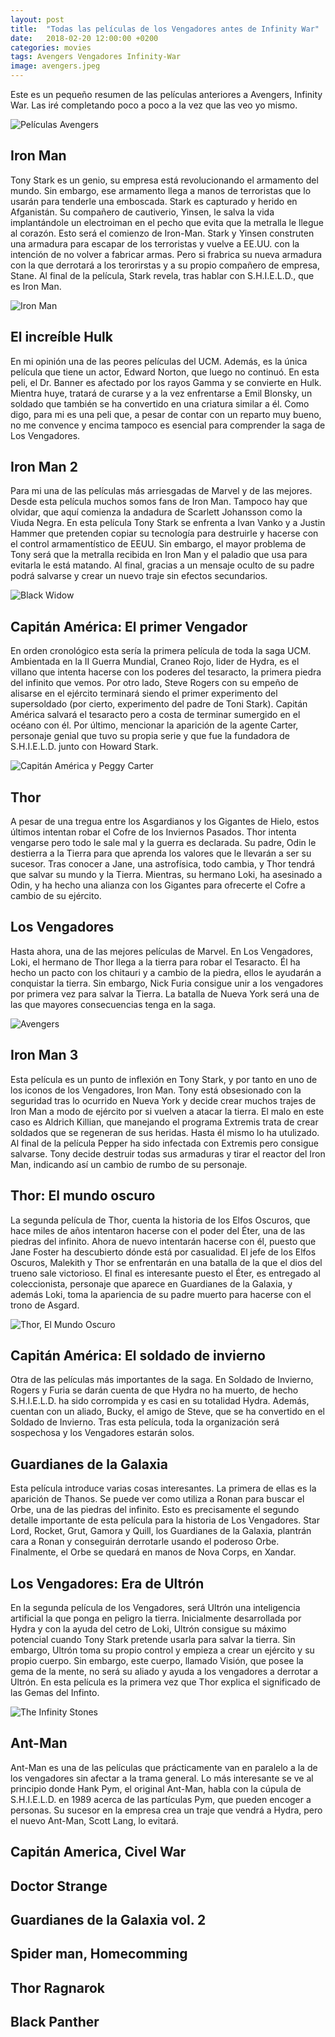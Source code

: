 ```yaml
---
layout: post
title:  "Todas las películas de los Vengadores antes de Infinity War"
date:   2018-02-20 12:00:00 +0200
categories: movies
tags: Avengers Vengadores Infinity-War
image: avengers.jpeg
---
```


Este es un pequeño resumen de las películas anteriores a Avengers, Infinity War. Las iré completando poco a poco a la vez que las veo yo mismo.

![Películas Avengers](/assets/images/media/Avengers-Infinity-War.jpg)


## Iron Man

Tony Stark es un genio, su empresa está revolucionando el armamento del mundo. Sin embargo, ese armamento llega a manos de terroristas que lo usarán para tenderle una emboscada. Stark es capturado y herido en Afganistán. Su compañero de cautiverio, Yinsen, le salva la vida implantándole un electroiman en el pecho que evita que la metralla le llegue al corazón. Esto será el comienzo de Iron-Man. Stark y Yinsen construten una armadura para escapar de los terroristas y vuelve a EE.UU. con la intención de no volver a fabricar armas. Pero si frabrica su nueva armadura con la que derrotará a los terorirstas y a su propio compañero de empresa, Stane. Al final de la película, Stark revela, tras hablar con S.H.I.E.L.D., que es Iron Man.

![Iron Man](/assets/images/media/iron-man-1.jpg)

## El increíble Hulk

En mi opinión una de las peores películas del UCM. Además, es la única película que tiene un actor, Edward Norton, que luego no continuó. En esta peli, el Dr. Banner es afectado por los rayos Gamma y se convierte en Hulk. Mientra huye, tratará de curarse y a la vez enfrentarse a Emil Blonsky, un soldado que también se ha convertido en una criatura similar a él. Como digo, para mi es una peli que, a pesar de contar con un reparto muy bueno, no me convence y encima tampoco es esencial para comprender la saga de Los Vengadores.

## Iron Man 2

Para mi una de las películas más arriesgadas de Marvel y de las mejores. Desde esta película muchos somos fans de Iron Man. Tampoco hay que olvidar, que aquí comienza la andadura de Scarlett Johansson como la Viuda Negra. En esta película Tony Stark se enfrenta a Ivan Vanko y a Justin Hammer que pretenden copiar su tecnología para destruirle y hacerse con el control armamentístico de EEUU. Sin embargo, el mayor problema de Tony será que la metralla recibida en Iron Man y el paladio que usa para evitarla le está matando. Al final, gracias a un mensaje oculto de su padre podrá salvarse y crear un nuevo traje sin efectos secundarios.

![Black Widow](/assets/images/media/scarlett_johansson.jpg)


## Capitán América: El primer Vengador

En orden cronológico esta sería la primera película de toda la saga UCM. Ambientada en la II Guerra Mundial, Craneo Rojo, lider de Hydra, es el villano que intenta hacerse con los poderes del tesaracto, la primera piedra del infinito que vemos. Por otro lado, Steve Rogers con su empeño de alisarse en el ejército terminará siendo el primer experimento del supersoldado (por cierto, experimento del padre de Toni Stark). Capitán América salvará el tesaracto pero a costa de terminar sumergido en el océano con él. Por último, mencionar la aparición de la agente Carter, personaje genial que tuvo su propia serie y que fue la fundadora de S.H.I.E.L.D. junto con Howard Stark.

![Capitán América y Peggy Carter](/assets/images/media/captain_america_peggy_carter.jpg)

## Thor

A pesar de una tregua entre los Asgardianos y los Gigantes de Hielo, estos últimos intentan robar el Cofre de los Inviernos Pasados. Thor intenta vengarse pero todo le sale mal y la guerra es declarada. Su padre, Odin le destierra a la Tierra para que aprenda los valores que le llevarán a ser su sucesor. Tras conocer a Jane, una astrofísica, todo cambia, y Thor tendrá que salvar su mundo y la Tierra. Mientras, su hermano Loki, ha asesinado a Odin, y ha hecho una alianza con los Gigantes para ofrecerte el Cofre a cambio de su ejército.

## Los Vengadores

Hasta ahora, una de las mejores películas de Marvel. En Los Vengadores, Loki, el hermano de Thor llega a la tierra para robar el Tesaracto. Él ha hecho un pacto con los chitauri y a cambio de la piedra, ellos le ayudarán a conquistar la tierra. Sin embargo, Nick Furia consigue unir a los vengadores por primera vez para salvar la Tierra. La batalla de Nueva York será una de las que mayores consecuencias tenga en la saga.

![Avengers](/assets/images/media/avengers.jpg) 

## Iron Man 3

Esta película es un punto de inflexión en Tony Stark, y por tanto en uno de los iconos de los Vengadores, Iron Man. Tony está obsesionado con la seguridad tras lo ocurrido en Nueva York y decide crear muchos trajes de Iron Man a modo de ejército por si vuelven a atacar la tierra. El malo en este caso es Aldrich Killian, que manejando el programa Extremis trata de crear soldados que se regeneran de sus heridas. Hasta él mismo lo ha utulizado. Al final de la película Pepper ha sido infectada con Extremis pero consigue salvarse. Tony decide destruir todas sus armaduras y tirar el reactor del Iron Man, indicando así un cambio de rumbo de su personaje.

## Thor: El mundo oscuro

La segunda película de Thor, cuenta la historia de los Elfos Oscuros, que hace miles de años intentaron hacerse con el poder del Éter, una de las piedras del infinito. Ahora de nuevo intentarán hacerse con él, puesto que Jane Foster ha descubierto dónde está por casualidad. El jefe de los Elfos Oscuros, Malekith y Thor se enfrentarán en una batalla de la que el dios del trueno sale victorioso. El final es interesante puesto el Éter, es entregado al coleccionista, personaje que aparece en Guardianes de la Galaxia, y además Loki, toma la apariencia de su padre muerto para hacerse con el trono de Asgard.

![Thor, El Mundo Oscuro](/assets/images/media/thor.jpg)

## Capitán América: El soldado de invierno

Otra de las películas más importantes de la saga. En Soldado de Invierno, Rogers y Furia se darán cuenta de que Hydra no ha muerto, de hecho S.H.I.E.L.D. ha sido corrompida y es casi en su totalidad Hydra. Además, cuentan con un aliado, Bucky, el amigo de Steve, que se ha convertido en el Soldado de Invierno. Tras esta película, toda la organización será sospechosa y los Vengadores estarán solos. 

## Guardianes de la Galaxia 

Esta película introduce varias cosas interesantes. La primera de ellas es la aparición de Thanos. Se puede ver como utiliza a Ronan para buscar el Orbe, una de las piedras del infinito. Esto es precisamente el segundo detalle importante de esta película para la historia de Los Vengadores. Star Lord, Rocket, Grut, Gamora y Quill, los Guardianes de la Galaxia, plantrán cara a Ronan y conseguirán derrotarle usando el poderoso Orbe. Finalmente, el Orbe se quedará en manos de Nova Corps, en Xandar.

## Los Vengadores: Era de Ultrón

En la segunda película de los Vengadores, será Ultrón una inteligencia artificial la que ponga en peligro la tierra. Inicialmente desarrollada por Hydra y con la ayuda del cetro de Loki, Ultrón consigue su máximo potencial cuando Tony Stark pretende usarla para salvar la tierra. Sin embargo, Ultrón toma su propio control y empieza a crear un ejército y su propio cuerpo. Sin embargo, este cuerpo, llamado Visión, que posee la gema de la mente, no será su aliado y ayuda a los vengadores a derrotar a Ultrón. En esta película es la primera vez que Thor explica el significado de las Gemas del Infinto.

![The Infinity Stones](/assets/images/media/The_Infinity_Stones.jpg)

## Ant-Man

Ant-Man es una de las películas que prácticamente van en paralelo a la de los vengadores sin afectar a la trama general. Lo más interesante se ve al principio donde Hank Pym, el original Ant-Man, habla con la cúpula de S.H.I.E.L.D. en 1989 acerca de las partículas Pym, que pueden encoger a personas. Su sucesor en la empresa crea un traje que vendrá a Hydra, pero el nuevo Ant-Man, Scott Lang, lo evitará.

## Capitán America, Civel War

## Doctor Strange



## Guardianes de la Galaxia vol. 2

## Spider man, Homecomming

## Thor Ragnarok

## Black Panther